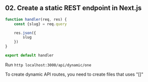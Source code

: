 ## 02. Create a static REST endpoint in Next.js

<Timestamp start="0:15" end="0:18">
    
```jsx
function handler(req, res) {
    const {slug} = req.query

    res.json({
        slug
    })
}

export default handler
```

</Timestamp>


<Timestamp start="0:45" end="0:47">
    
Run `http localhost:3000/api/dynamic/one`

</Timestamp>

<Timestamp start="1:12" end="1:14">
    
To create dynamic API routes, you need to create files that uses "[]"

</Timestamp>